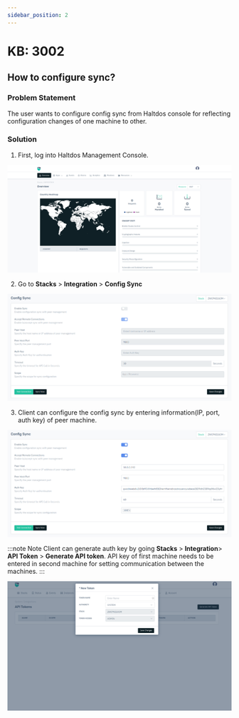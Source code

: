 ```yaml
---
sidebar_position: 2
---
```


# KB: 3002

## How to configure sync?

### Problem Statement

The user wants to configure config sync from Haltdos console for reflecting configuration changes of one machine to other.

### Solution

1. First, log into Haltdos Management Console.

![sync](/img/platform/v8/kb/kb_3002_overview.png)

2. Go to **Stacks** > **Integration** > **Config Sync**

![sync](/img/platform/v8/kb/kb_3002_config_sync.png)

3. Client can configure the config sync by entering information(IP, port, auth key) of peer machine.

![sync](/img/platform/v8/kb/kb_3002_config_sync_conf.png)

:::note Note
Client can generate auth key by going **Stacks** > **Integration**> **API Token** > **Generate API token**. API key of first machine needs to be entered in second machine for setting communication between the machines.
:::

![sync](/img/platform/v8/kb/kb_3002_api_token.png)